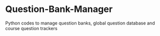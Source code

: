 # Question-Bank-Manager
Python codes to manage question banks, global question database and course question trackers
